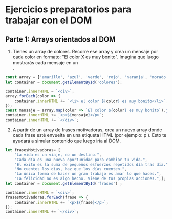 # Ejercicios preparatorios para trabajar con el DOM

## Parte 1: Arrays orientados al DOM

1. Tienes un array de colores. Recorre ese array y crea un mensaje por cada color en formato: "El color X es muy bonito". Imagina que luego mostrarás cada mensaje en un <div>.

```js
const array = ['amarillo', 'azul', 'verde', 'rojo', 'naranja', 'morado', 'rosa'];
let container = document.getElementById('colores');

container.innerHTML = `<div>`;
array.forEach(color => {
    container.innerHTML += `<li> el color ${color} es muy bonito</li>`;
});
const mensaje = array.map(color => `El color ${color} es muy bonito`).join('<br>');
container.innerHTML += `<p>${mensaje}</p>`;
container.innerHTML += `</div>`;
```
2. A partir de un array de frases motivadoras, crea un nuevo array donde cada frase esté envuelta en una etiqueta HTML (por ejemplo: p ). Esto te ayudará a simular contenido que luego iría al DOM.

```js
let frasesMotivadoras= [
    "La vida es un viaje, no un destino.",
    "Cada día es una nueva oportunidad para cambiar tu vida.",
    "El éxito es la suma de pequeños esfuerzos repetidos día tras día.",
    "No cuentes los días, haz que los días cuenten.",
    "La única forma de hacer un gran trabajo es amar lo que haces.",
    "La felicidad no es algo hecho. Viene de tus propias acciones.",];
let container = document.getElementById('frases') ;

container.innerHTML = `<div>`;
frasesMotivadoras.forEach(frase => {
    container.innerHTML += `<p>${frase}</p>`;
});
container.innerHTML += `</div>`;
```
